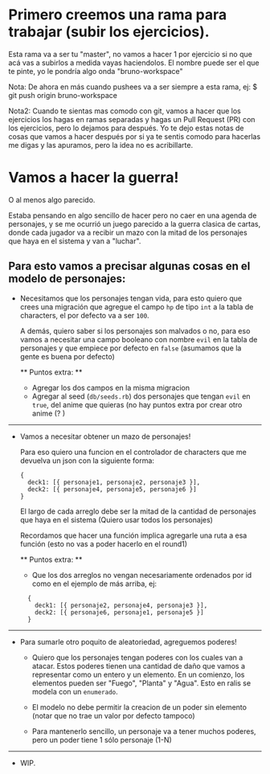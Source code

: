 # Primero creemos una rama para trabajar (subir los ejercicios).

Esta rama va a ser tu "master", no vamos a hacer 1 por ejercicio si no que acá vas a subirlos a medida vayas haciendolos. El nombre puede ser el que te pinte, yo le pondría algo onda "bruno-workspace"

  Nota: De ahora en más cuando pushees va a ser siempre a esta rama, ej: $ git push origin bruno-workspace

  Nota2: Cuando te sientas mas comodo con git, vamos a hacer que los ejercicios los hagas en ramas separadas y hagas un Pull Request (PR) con los ejercicios, pero lo dejamos para después. Yo te dejo estas notas de cosas que vamos a hacer después por si ya te sentis comodo para hacerlas me digas y las apuramos, pero la idea no es acribillarte.

# Vamos a hacer la guerra!

O al menos algo parecido.

Estaba pensando en algo sencillo de hacer pero no caer en una agenda de personajes, y se me ocurrió un juego parecido a la guerra clasica de cartas, donde cada jugador va a recibir un mazo con la mitad de los personajes que haya en el sistema y van a "luchar".

## Para esto vamos a precisar algunas cosas en el modelo de personajes:

* Necesitamos que los personajes tengan vida, para esto quiero que crees una migración que agregue el campo `hp` de tipo `int` a la tabla de characters, el por defecto va a ser `100`.

  A demás, quiero saber si los personajes son malvados o no, para eso vamos a necesitar una campo booleano con nombre `evil` en la tabla de personajes y que empiece por defecto en `false` (asumamos que la gente es buena por defecto)

  ** Puntos extra: **
    * Agregar los dos campos en la misma migracion
    * Agregar al seed (`db/seeds.rb`) dos personajes que tengan `evil` en `true`, del anime que quieras (no hay puntos extra por crear otro anime (? )

---

* Vamos a necesitar obtener un mazo de personajes!

  Para eso quiero una funcion en el controlador de characters que me devuelva un json con la siguiente forma:
    
    ```
    {
      deck1: [{ personaje1, personaje2, personaje3 }],
      deck2: [{ personaje4, personaje5, personaje6 }]
    }
    ```
  
  El largo de cada arreglo debe ser la mitad de la cantidad de personajes que haya en el sistema (Quiero usar todos los personajes)

  Recordamos que hacer una función implica agregarle una ruta a esa función (esto no vas a poder hacerlo en el round1)

  ** Puntos extra: **
    * Que los dos arreglos no vengan necesariamente ordenados por id como en el ejemplo de más arriba, ej:

    ```
      {
        deck1: [{ personaje2, personaje4, personaje3 }],
        deck2: [{ personaje6, personaje1, personaje5 }]
      }
    ```

---

* Para sumarle otro poquito de aleatoriedad, agreguemos poderes!

  * Quiero que los personajes tengan poderes con los cuales van a atacar. Estos poderes tienen una cantidad de daño que vamos a representar como un entero y un elemento. En un comienzo, los elementos pueden ser "Fuego", "Planta" y "Agua". Esto en ralis se modela con un `enumerado`.

  * El modelo no debe permitir la creacion de un poder sin elemento (notar que no trae un valor por defecto tampoco)

  * Para mantenerlo sencillo, un personaje va a tener muchos poderes, pero un poder tiene 1 sólo personaje (1-N)

---

* WIP.